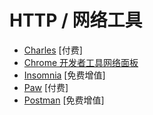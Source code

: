 # HTTP / 网络工具

* [Charles](http://www.charlesproxy.com/) [付费]
* [Chrome 开发者工具网络面板](https://developers.google.com/web/tools/chrome-devtools/profile/network-performance/resource-loading)
* [Insomnia](https://insomnia.rest/) [免费增值]
* [Paw](https://paw.cloud/) [付费]
* [Postman](https://www.getpostman.com/) [免费增值]
